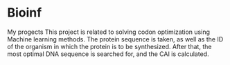 # Bioinf
My progects
This project is related to solving codon optimization using Machine learning methods. The protein sequence is taken, as well as the ID of the organism in which the protein is to be synthesized. After that, the most optimal DNA sequence is searched for, and the CAI is calculated.
